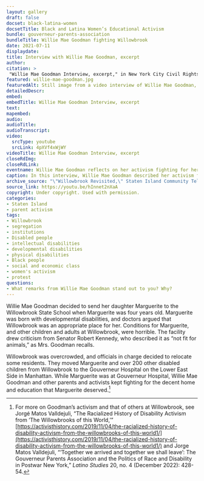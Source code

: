 ```yaml
--- 
layout: gallery
draft: false
docset: black-latina-women
docsetTitle: Black and Latina Women’s Educational Activism
bundle: gouverneur-parents-association
bundleTitle: Willie Mae Goodman fighting Willowbrook
date: 2021-07-11
displaydate: 
title: Interview with Willie Mae Goodman, excerpt
author: 
citation: >
 "Willie Mae Goodman Interview, excerpt," in New York City Civil Rights History Project, Accessed: [Month Day, Year], https://nyccivilrightshistory.org/gallery/willie-mae-goodman.
featured: willie-mae-goodman.jpg
featuredAlt: Still image from a video interview of Willie Mae Goodman, an older black woman.
detailedDescr: 
embed: 
embedTitle: Willie Mae Goodman Interview, excerpt
text: 
mapembed: 
audio: 
audioTitle: 
audioTranscript: 
video: 
  srcType: youtube
  srcLink: 4pXVf4xWjWY
videoTitle: Willie Mae Goodman Interview, excerpt
closeRdImg: 
closeRdLink: 
eventname: Willie Mae Goodman reflects on her activism fighting for her daughter Marguerite and other disabled children and adults.  
caption: In this interview, Willie Mae Goodman described her activism fighting for her daughter Marguerite and other disabled children and adults.
archive_source: "\"Willowbrook Revisited,\" Staten Island Community Television"
source_link: https://youtu.be/hInnet2nXaA
copyright: Under copyright. Used with permission.
categories: 
- Staten Island
- parent activism
tags: 
- Willowbrook
- segregation
- institutions
- Disabled people
- intellectual disabilities
- developmental disabilities
- physical disabilities
- Black people
- social and economic class
- women's activism
- protest
questions:
- What remarks from Willie Mae Goodman stand out to you? Why?
--- 
```


Willie Mae Goodman decided to send her daughter Marguerite to the Willowbrook State School when Marguerite was four years old. Marguerite was born with developmental disabilities, and doctors argued that Willowbrook was an appropriate place for her.
Conditions for Marguerite, and other children and adults at Willowbrook, were horrible. The facility drew criticism from Senator Robert Kennedy, who described it as “not fit for animals,” as Mrs. Goodman recalls.  

Willowbrook was overcrowded, and officials in charge decided to relocate some residents. They moved Marguerite and over 200 other disabled children from Willowbrook to the Gouverneur Hospital on the Lower East Side in Manhattan.  While Marguerite was at Gouverneur Hospital, Willie Mae Goodman and other parents and activists kept fighting for the decent home and education that Marguerite deserved.[^1]

[^1]: For more on Goodman’s activism and that of others at Willowbrook, see Jorgé Matos Valldejuli, “The Racialized History of Disability Activism from ‘The Willowbrooks of this World,’” [https://activisthistory.com/2019/11/04/the-racialized-history-of-disability-activism-from-the-willowbrooks-of-this-world1/](https://activisthistory.com/2019/11/04/the-racialized-history-of-disability-activism-from-the-willowbrooks-of-this-world1/) and Jorge Matos Valldejuli, “‘Together we arrived and together we shall leave’: The Gouverneur Parents Association and the Politics of Race and Disability in Postwar New York,” *Latino Studies* 20, no. 4 (December 2022): 428-54.
